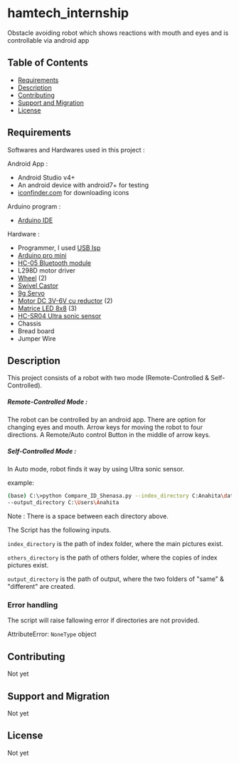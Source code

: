 # hamtech_internship
Obstacle avoiding robot which shows reactions with mouth and eyes and is controllable via android app

Table of Contents
-----------------

  * [Requirements](#requirements)
  * [Description](#description)
  * [Contributing](#contributing)
  * [Support and Migration](#support-and-migration)
  * [License](#license)

Requirements
------------

Softwares and Hardwares used in this project :

  Android App :
  * Android Studio v4+
  * An android device with android7+ for testing
  * [iconfinder.com] for downloading icons
  
  Arduino program :
  * [Arduino IDE] 
 
  Hardware :
  * Programmer, I used [USB Isp]
  * [Arduino pro mini] 
  * [HC-05 Bluetooth module] 
  * L298D motor driver 
  * [Wheel] (2)  
  * [Swivel Castor]
  * [9g Servo] 
  * [Motor DC 3V-6V cu reductor] (2)
  * [Matrice LED 8x8] (3)
  * [HC-SR04 Ultra sonic sensor]
  * Chassis
  * Bread board
  * Jumper Wire

[USB Isp]: https://thecaferobot.com/store/atmel-avr-programmer-usbisp
[iconfinder.com]: https://www.iconfinder.com/
[Arduino IDE]: https://www.arduino.cc/en/software
[Arduino pro mini]: https://thecaferobot.com/store/arduino-pro-mini
[HC-05 Bluetooth module]: https://thecaferobot.com/store/hc-05-bluetooth-module
[Wheel]: https://thecaferobot.com/store/tt-motor-wheels-diameter-65mm
[Swivel Castor]: https://thecaferobot.com/store/cw02-1-inch-fixed-caster-wheel
[9g Servo]: https://thecaferobot.com/store/t-pro-mini-servo-sg-90-9g-servo
[Matrice LED 8x8]: https://thecaferobot.com/store/8x8-common-cathode-red-dot-matrix
[Motor DC 3V-6V cu reductor]: https://thecaferobot.com/store/double-axis-1-48-metal-gear-motor
[HC-SR04 Ultra sonic sensor]: https://thecaferobot.com/store/srf04-ultrasonic-sensor-module

Description
-----

This project consists of a robot with two mode (Remote-Controlled & Self-Controlled).

##### Remote-Controlled Mode :

The robot can be controlled by an android app. There are option for changing eyes and mouth. Arrow keys for moving the robot to four directions. A Remote/Auto control Button in the middle of arrow keys.

##### Self-Controlled Mode :

In Auto mode, robot finds it way by using Ultra sonic sensor.

example:
```sh
(base) C:\>python Compare_ID_Shenasa.py --index_directory C:Anahita\dataset\index --others_directory C:Anahita\dataset\others
--output_directory C:\Users\Anahita

```
Note : There is a space between each directory above.

The Script has the following inputs.

`index_directory` is the path of index folder, where the main pictures exist. 

`others_directory` is the path of others folder, where the copies of index pictures exist. 

`output_directory` is the path of output, where the two folders of "same" & "different" are created. 

### Error handling

The script will raise fallowing error if directories are not provided.

AttributeError: `NoneType` object

Contributing
-----

Not yet

Support and Migration
-----

Not yet

License
-----

Not yet
